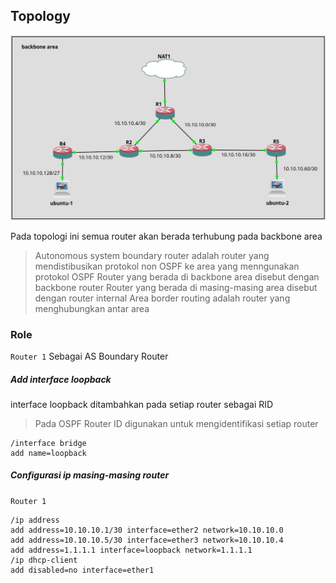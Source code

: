 ## Topology

![ospf-topology](./ospf-with-mikrotik-topology.png)

Pada topologi ini semua router akan berada terhubung pada backbone area

> Autonomous system boundary router adalah router yang mendistibusikan protokol non OSPF ke area yang menngunakan protokol OSPF
> Router yang berada di backbone area disebut dengan backbone router
> Router yang berada di masing-masing area disebut dengan router internal
> Area border routing adalah router yang menghubungkan antar area

### Role

`Router 1` Sebagai AS Boundary Router

##### Add interface loopback

interface loopback ditambahkan pada setiap router sebagai RID

> Pada OSPF Router ID digunakan untuk mengidentifikasi setiap router

```
/interface bridge
add name=loopback
```

##### Configurasi ip masing-masing router

`Router 1`

```
/ip address
add address=10.10.10.1/30 interface=ether2 network=10.10.10.0
add address=10.10.10.5/30 interface=ether3 network=10.10.10.4
add address=1.1.1.1 interface=loopback network=1.1.1.1
/ip dhcp-client
add disabled=no interface=ether1
```
